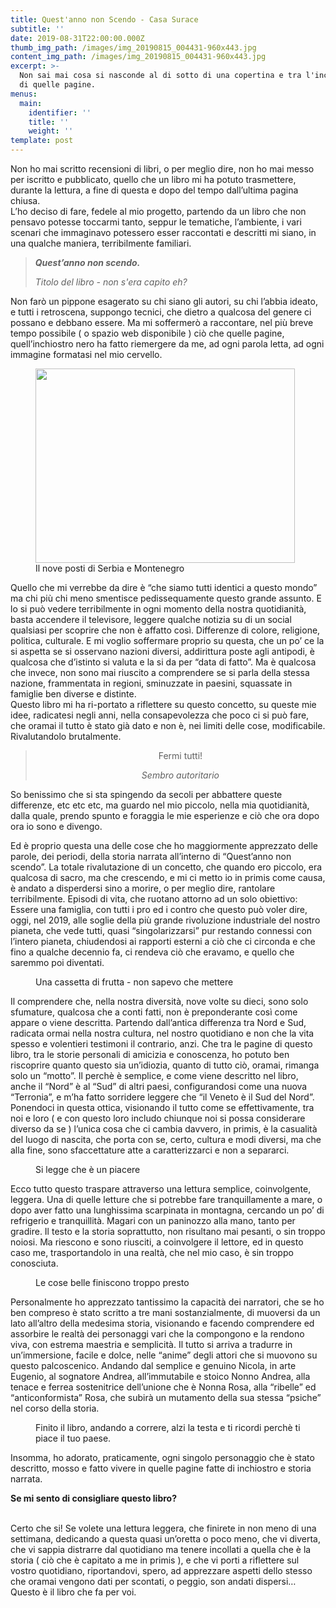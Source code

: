 ```yaml
---
title: Quest'anno non Scendo - Casa Surace
subtitle: ''
date: 2019-08-31T22:00:00.000Z
thumb_img_path: /images/img_20190815_004431-960x443.jpg
content_img_path: /images/img_20190815_004431-960x443.jpg
excerpt: >-
  Non sai mai cosa si nasconde al di sotto di una copertina e tra l'inchiostro
  di quelle pagine. 
menus:
  main:
    identifier: ''
    title: ''
    weight: ''
template: post
---
```

<!-- wp:paragraph -->

<p>



Non ho mai scritto recensioni di libri, o per meglio dire, non ho mai messo per iscritto e pubblicato, quello che un libro mi ha potuto trasmettere, durante la lettura, a fine di questa e dopo del tempo dall’ultima pagina chiusa.<br>L’ho deciso di fare, fedele al mio progetto, partendo da un libro che non pensavo potesse toccarmi tanto, seppur le tematiche, l’ambiente, i vari scenari che immaginavo potessero esser raccontati e descritti mi siano, in una qualche maniera, terribilmente familiari.



</p>

<!-- /wp:paragraph -->



<!-- wp:quote -->

<blockquote class="wp-block-quote"><p> <strong><em>Quest’anno non scendo.</em></strong> </p><cite>Titolo del libro - non s'era capito eh?</cite></blockquote>

<!-- /wp:quote -->



<!-- wp:paragraph -->

<p>



Non farò un pippone esagerato su chi siano gli autori, su chi l’abbia ideato, e tutti i retroscena, suppongo tecnici, che dietro a qualcosa del genere ci possano e debbano essere. Ma mi soffermerò a raccontare, nel più breve tempo possibile ( o spazio web disponibile ) ciò che quelle pagine, quell’inchiostro nero ha fatto riemergere da me, ad ogni parola letta, ad ogni immagine formatasi nel mio cervello.



</p>

<!-- /wp:paragraph -->



<!-- wp:image {"id":510,"align":"center","width":415,"height":311} -->

<div class="wp-block-image"><figure class="aligncenter is-resized"><img src="https://tgn.altervista.org/wp-content/uploads/2019/08/photo5965126695998566320.jpg" alt="" class="wp-image-510" width="415" height="311"/><figcaption>Il nove posti di Serbia e Montenegro</figcaption></figure></div>

<!-- /wp:image -->



<!-- wp:paragraph -->

<p>



Quello che mi verrebbe da dire è “che siamo tutti identici a questo mondo” ma chi più chi meno smentisce pedissequamente questo grande assunto. E lo si può vedere terribilmente in ogni momento della nostra quotidianità, basta accendere il televisore, leggere qualche notizia su di un social qualsiasi per scoprire che non è affatto così. Differenze di colore, religione, politica, culturale. E mi voglio soffermare proprio su questa, che un po’ ce la si aspetta se si osservano nazioni diversi, addirittura poste agli antipodi, è qualcosa che d’istinto si valuta e la si da per “data di fatto”. Ma è qualcosa che invece, non sono mai riuscito a comprendere se si parla della stessa nazione, frammentata in regioni, sminuzzate in paesini, squassate in famiglie ben diverse e distinte. <br>Questo libro mi ha ri-portato a riflettere su questo concetto, su queste mie idee, radicatesi negli anni, nella consapevolezza che poco ci si può fare, che oramai il tutto è stato già dato e non è, nei limiti delle cose, modificabile. Rivalutandolo brutalmente.



</p>

<!-- /wp:paragraph -->



<!-- wp:quote {"align":"center"} -->

<blockquote style="text-align:center" class="wp-block-quote"><p> Fermi tutti!  </p><cite>Sembro autoritario</cite></blockquote>

<!-- /wp:quote -->



<!-- wp:paragraph -->

<p>So benissimo che si sta spingendo da secoli per abbattere queste differenze, etc etc etc, ma guardo nel mio piccolo, nella mia quotidianità, dalla quale, prendo spunto e foraggia le mie esperienze e ciò che ora dopo ora io sono e divengo.&nbsp;<br></p>

<!-- /wp:paragraph -->



<!-- wp:paragraph -->

<p>Ed è proprio questa una delle cose che ho maggiormente apprezzato delle parole, dei periodi, della storia narrata all’interno di “Quest’anno non scendo”. La totale rivalutazione di un concetto, che quando ero piccolo, era qualcosa di sacro, ma che crescendo, e mi ci metto io in primis come causa, è andato a disperdersi sino a morire, o per meglio dire, rantolare terribilmente. Episodi di vita, che ruotano attorno ad un solo obiettivo: Essere una famiglia, con tutti i pro ed i contro che questo può voler dire, oggi, nel 2019, alle soglie della più grande rivoluzione industriale del nostro pianeta, che vede tutti, quasi “singolarizzarsi” pur restando connessi con l’intero pianeta, chiudendosi ai rapporti esterni a ciò che ci circonda e che fino a qualche decennio fa, ci rendeva ciò che eravamo, e quello che saremmo poi diventati. <br></p>

<!-- /wp:paragraph -->



<!-- wp:image {"id":511} -->

<figure class="wp-block-image"><img src="https://tgn.altervista.org/wp-content/uploads/2019/08/Pesche-960x501.jpg" alt="" class="wp-image-511"/><figcaption>Una cassetta di frutta - non sapevo che mettere</figcaption></figure>

<!-- /wp:image -->



<!-- wp:paragraph -->

<p>Il comprendere che, nella nostra diversità, nove volte su dieci, sono solo sfumature, qualcosa che a conti fatti, non è preponderante così come appare o viene descritta. Partendo dall’antica differenza tra Nord e Sud, radicata ormai nella nostra cultura, nel nostro quotidiano e non che la vita spesso e volentieri testimoni il contrario, anzi. Che tra le pagine di questo libro, tra le storie personali di amicizia e conoscenza, ho potuto ben riscoprire quanto questo sia un’idiozia, quanto di tutto ciò, oramai, rimanga solo un “motto”. Il perchè è semplice, e come viene descritto nel libro, anche il “Nord” è al “Sud” di altri paesi, configurandosi come una nuova “Terronia”, e m’ha fatto sorridere leggere che “il Veneto è il Sud del Nord”. Ponendoci in questa ottica, visionando il tutto come se effettivamente, tra noi e loro ( e con questo loro includo chiunque noi si possa considerare diverso da se ) l’unica cosa che ci cambia davvero, in primis, è la casualità del luogo di nascita, che porta con se, certo, cultura e modi diversi, ma che alla fine, sono sfaccettature atte a caratterizzarci e non a separarci.</p>

<!-- /wp:paragraph -->



<!-- wp:image {"id":512} -->

<figure class="wp-block-image"><img src="https://tgn.altervista.org/wp-content/uploads/2019/08/IMG_20190815_004431-960x443.jpg" alt="" class="wp-image-512"/><figcaption>Si legge che è un piacere</figcaption></figure>

<!-- /wp:image -->



<!-- wp:paragraph -->

<p>Ecco tutto questo traspare attraverso una lettura semplice, coinvolgente, leggera. Una di quelle letture che si potrebbe fare tranquillamente a mare, o dopo aver fatto una lunghissima scarpinata in montagna, cercando un po’ di refrigerio e tranquillità. Magari con un paninozzo alla mano, tanto per gradire. Il testo e la storia soprattutto, non risultano mai pesanti, o sin troppo noiosi. Ma riescono e sono riusciti, a coinvolgere il lettore, ed in questo caso me, trasportandolo in una realtà, che nel mio caso, è sin troppo conosciuta. <br></p>

<!-- /wp:paragraph -->



<!-- wp:image {"id":513} -->

<figure class="wp-block-image"><img src="https://tgn.altervista.org/wp-content/uploads/2019/08/IMG_20190815_004442-960x443.jpg" alt="" class="wp-image-513"/><figcaption>Le cose belle finiscono troppo presto</figcaption></figure>

<!-- /wp:image -->



<!-- wp:paragraph -->

<p>Personalmente ho apprezzato tantissimo la capacità dei narratori, che se ho ben compreso è stato scritto a tre mani sostanzialmente, di muoversi da un lato all’altro della medesima storia, visionando e facendo comprendere ed assorbire le realtà dei personaggi vari che la compongono e la rendono viva, con estrema maestria e semplicità. Il tutto si arriva a tradurre in un’immersione, facile e dolce, nelle “anime” degli attori che si muovono su questo palcoscenico. Andando dal semplice e genuino Nicola, in arte Eugenio, al sognatore Andrea, all’immutabile e stoico Nonno Andrea, alla tenace e ferrea sostenitrice dell’unione che è Nonna Rosa, alla “ribelle” ed “anticonformista” Rosa, che subirà un mutamento della sua stessa “psiche” nel corso della storia. </p>

<!-- /wp:paragraph -->



<!-- wp:image {"id":514} -->

<figure class="wp-block-image"><img src="https://tgn.altervista.org/wp-content/uploads/2019/08/IMG_20190812_090111-960x443.jpg" alt="" class="wp-image-514"/><figcaption>Finito il libro, andando a correre, alzi la testa e ti ricordi perchè ti piace il tuo paese.</figcaption></figure>

<!-- /wp:image -->



<!-- wp:paragraph -->

<p>Insomma, ho adorato, praticamente, ogni singolo personaggio che è stato descritto, mosso e fatto vivere in quelle pagine fatte di inchiostro e storia narrata.<br></p>

<!-- /wp:paragraph -->



<!-- wp:paragraph -->

<p><strong>Se mi sento di consigliare questo libro? </strong><br><br></p>

<!-- /wp:paragraph -->



<!-- wp:paragraph -->

<p>Certo che si! Se volete una lettura leggera, che finirete in non meno di una settimana, dedicando a questa quasi un’oretta o poco meno, che vi diverta, che vi sappia distrarre dal quotidiano ma tenere incollati a quella che è la storia ( ciò che è capitato a me in primis ), e che vi porti a riflettere sul vostro quotidiano, riportandovi, spero, ad apprezzare aspetti dello stesso che oramai vengono dati per scontati, o peggio, son andati dispersi… Questo è il libro che fa per voi.<br></p>

<!-- /wp:paragraph -->
